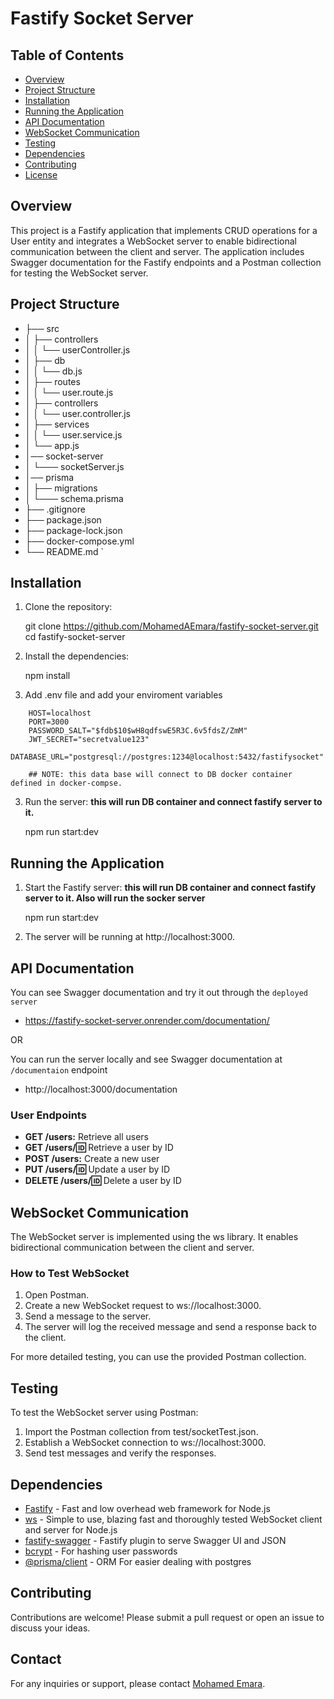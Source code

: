 # Fastify Socket Server

## Table of Contents

- [Overview](#overview)
- [Project Structure](#project-structure)
- [Installation](#installation)
- [Running the Application](#running-the-application)
- [API Documentation](#api-documentation)
- [WebSocket Communication](#websocket-communication)
- [Testing](#testing)
- [Dependencies](#dependencies)
- [Contributing](#contributing)
- [License](#license)

## Overview

This project is a Fastify application that implements CRUD operations for a User entity and integrates a WebSocket server to enable bidirectional communication between the client and server. The application includes Swagger documentation for the Fastify endpoints and a Postman collection for testing the WebSocket server.

## Project Structure

- ├── src           
- │ ├── controllers
- │ │ └── userController.js
- │ ├── db
- │ │ └── db.js
- │ ├── routes
- │ │ └── user.route.js
- │ ├── controllers
- │ │ └── user.controller.js
- │ ├── services
- │ │ └── user.service.js
- │ └── app.js
- │── socket-server
- │ └─── socketServer.js
- │── prisma
- │ ├── migrations
- │ └─── schema.prisma
- ├── .gitignore
- ├── package.json
- ├── package-lock.json
- ├── docker-compose.yml
- └── README.md
`


## Installation

1. Clone the repository:
    
    git clone https://github.com/MohamedAEmara/fastify-socket-server.git
    cd fastify-socket-server
    

2. Install the dependencies:
    
    npm install

3. Add .env file and add your enviroment variables

```
    HOST=localhost
    PORT=3000
    PASSWORD_SALT="$fdb$10$wH8qdfswE5R3C.6v5fdsZ/ZmM"
    JWT_SECRET="secretvalue123"
    DATABASE_URL="postgresql://postgres:1234@localhost:5432/fastifysocket"
    
    ## NOTE: this data base will connect to DB docker container defined in docker-compse.
```

3. Run the server: **this will run DB container and connect fastify server to it.**  

    npm run start:dev       

## Running the Application

1. Start the Fastify server: **this will run DB container and connect fastify server to it. Also will run the socker server**  

    npm run start:dev 
    
    

2. The server will be running at http://localhost:3000.

## API Documentation

You can see Swagger documentation and try it out through the ``deployed server``

- https://fastify-socket-server.onrender.com/documentation/

OR 


You can run the server locally and see Swagger documentation at ``/documentaion`` endpoint

- http://localhost:3000/documentation


### User Endpoints

- **GET /users:** Retrieve all users
- **GET /users/:id:** Retrieve a user by ID
- **POST /users:** Create a new user
- **PUT /users/:id:** Update a user by ID
- **DELETE /users/:id:** Delete a user by ID

## WebSocket Communication

The WebSocket server is implemented using the ws library. It enables bidirectional communication between the client and server.

### How to Test WebSocket

1. Open Postman.
2. Create a new WebSocket request to ws://localhost:3000.
3. Send a message to the server.
4. The server will log the received message and send a response back to the client.

For more detailed testing, you can use the provided Postman collection.

## Testing

To test the WebSocket server using Postman:

1. Import the Postman collection from test/socketTest.json.
2. Establish a WebSocket connection to ws://localhost:3000.
3. Send test messages and verify the responses.

## Dependencies

- [Fastify](https://www.npmjs.com/package/fastify) - Fast and low overhead web framework for Node.js
- [ws](https://www.npmjs.com/package/ws) - Simple to use, blazing fast and thoroughly tested WebSocket client and server for Node.js
- [fastify-swagger](https://www.npmjs.com/package/fastify-swagger) - Fastify plugin to serve Swagger UI and JSON
- [bcrypt](https://www.npmjs.com/package/bcrypt) - For hashing user passwords
- [@prisma/client](https://www.npmjs.com/package/@prisma/client) - ORM For easier dealing with postgres

## Contributing

Contributions are welcome! Please submit a pull request or open an issue to discuss your ideas.


## Contact

For any inquiries or support, please contact [Mohamed Emara](mailto:mohamedemara.dev@gmail.com).